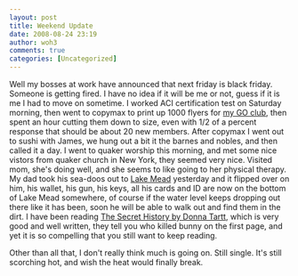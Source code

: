 ```yaml
---
layout: post
title: Weekend Update
date: 2008-08-24 23:19
author: woh3
comments: true
categories: [Uncategorized]
---
```

Well my bosses at work have announced that next friday is black friday. Someone is getting fired. I have no idea if it will be me or not, guess if it is me I had to move on sometime. I worked ACI certification test on Saturday morning, then went to copymax to print up 1000 flyers for <a href="http://vegasgoclub.googlepages.com/">my GO club</a>, then spent an hour cutting them down to size, even with 1/2 of a percent response that should be about 20 new members. After copymax I went out to sushi with James, we hung out a bit it the barnes and nobles, and then called it a day. I went to quaker worship this morning, and met some nice vistors from quaker church in New York, they seemed very nice. Visited mom, she's doing well, and she seems to like going to her physical therapy. My dad took his sea-doos out to <a href="http://www.nps.gov/lame/planyourvisit/hike.htm">Lake Mead</a> yesterday and it flipped over on him, his wallet, his gun, his keys, all his cards and ID are now on the bottom of Lake Mead somewhere, of course if the water level keeps dropping out there like it has been, soon he will be able to walk out and find them in the dirt. I have been reading <a href="http://www.amazon.com/Secret-History-Donna-Tartt/dp/0449911519">The Secret History by Donna Tartt</a>, which is very good and well written, they tell you who killed bunny on the first page, and yet it is so compelling that you still want to keep reading.

Other than all that, I don't really think much is going on. Still single. It's still scorching hot, and wish the heat would finally break.
